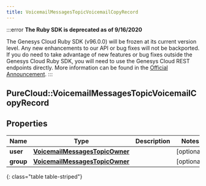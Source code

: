 ```yaml
---
title: VoicemailMessagesTopicVoicemailCopyRecord
---
```


:::error
**The Ruby SDK is deprecated as of 9/16/2020**

The Genesys Cloud Ruby SDK (v96.0.0) will be frozen at its current version level. Any new enhancements to our API or bug fixes will not be backported. If you do need to take advantage of new features or bug fixes outside the Genesys Cloud Ruby SDK, you will need to use the Genesys Cloud REST endpoints directly. More information can be found in the [Official Announcement](https://developer.mypurecloud.com/forum/t/announcement-genesys-cloud-ruby-sdk-end-of-life/8850).
:::


## PureCloud::VoicemailMessagesTopicVoicemailCopyRecord

## Properties

|Name | Type | Description | Notes|
|------------ | ------------- | ------------- | -------------|
| **user** | [**VoicemailMessagesTopicOwner**](VoicemailMessagesTopicOwner.html) |  | [optional] |
| **group** | [**VoicemailMessagesTopicOwner**](VoicemailMessagesTopicOwner.html) |  | [optional] |
{: class="table table-striped"}


